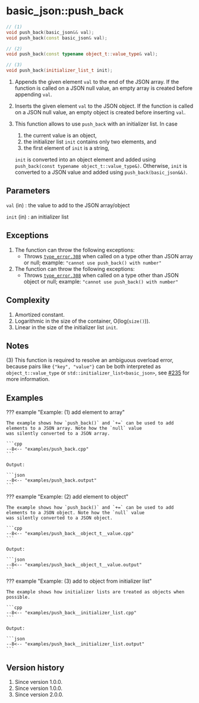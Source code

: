 # basic_json::push_back

```cpp
// (1)
void push_back(basic_json&& val);
void push_back(const basic_json& val);

// (2)
void push_back(const typename object_t::value_type& val);

// (3)
void push_back(initializer_list_t init);
```

1. Appends the given element `val` to the end of the JSON array. If the function is called on a JSON null value, an
   empty array is created before appending `val`.

2. Inserts the given element `val` to the JSON object. If the function is called on a JSON null value, an empty object
   is created before inserting `val`.

3. This function allows to use `push_back` with an initializer list. In case

    1. the current value is an object,
    2. the initializer list `init` contains only two elements, and
    3. the first element of `init` is a string,

    `init` is converted into an object element and added using `push_back(const typename object_t::value_type&)`.
    Otherwise, `init` is converted to a JSON value and added using `push_back(basic_json&&)`.

## Parameters

`val` (in)
:   the value to add to the JSON array/object

`init` (in)
:   an initializer list

## Exceptions

1. The function can throw the following exceptions:
    - Throws [`type_error.308`](../../home/exceptions.md#jsonexceptiontype_error308) when called on a type other than
      JSON array or null; example: `"cannot use push_back() with number"`
2. The function can throw the following exceptions:
    - Throws [`type_error.308`](../../home/exceptions.md#jsonexceptiontype_error308) when called on a type other than
      JSON object or null; example: `"cannot use push_back() with number"`

## Complexity

1. Amortized constant.
2. Logarithmic in the size of the container, O(log(`size()`)).
3. Linear in the size of the initializer list `init`.

## Notes

(3) This function is required to resolve an ambiguous overload error, because pairs like `{"key", "value"}` can be both
    interpreted as `object_t::value_type` or `std::initializer_list<basic_json>`, see
    [#235](https://github.com/nlohmann/json/issues/235) for more information.

## Examples

??? example "Example: (1) add element to array"

    The example shows how `push_back()` and `+=` can be used to add elements to a JSON array. Note how the `null` value
    was silently converted to a JSON array.
    
    ```cpp
    --8<-- "examples/push_back.cpp"
    ```
    
    Output:
    
    ```json
    --8<-- "examples/push_back.output"
    ```

??? example "Example: (2) add element to object"

    The example shows how `push_back()` and `+=` can be used to add elements to a JSON object. Note how the `null` value
    was silently converted to a JSON object.

    ```cpp
    --8<-- "examples/push_back__object_t__value.cpp"
    ```
    
    Output:
    
    ```json
    --8<-- "examples/push_back__object_t__value.output"
    ```

??? example "Example: (3) add to object from initializer list"

    The example shows how initializer lists are treated as objects when possible.

    ```cpp
    --8<-- "examples/push_back__initializer_list.cpp"
    ```
    
    Output:
    
    ```json
    --8<-- "examples/push_back__initializer_list.output"
    ```

## Version history

1. Since version 1.0.0.
2. Since version 1.0.0.
2. Since version 2.0.0.
